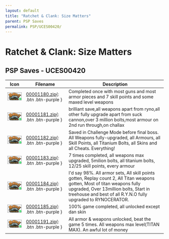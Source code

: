 ```yaml
---
layout: default
title: "Ratchet & Clank: Size Matters"
parent: PSP Saves
permalink: PSP/UCES00420/
---
```

# Ratchet & Clank: Size Matters

## PSP Saves - UCES00420

| Icon | Filename | Description |
|------|----------|-------------|
| ![Ratchet & Clank: Size Matters](ICON0.PNG) | [00001180.zip](00001180.zip){: .btn .btn-purple } | Completed once with most guns and most armor pieces and 7 skill points and some maxed level weapons |
| ![Ratchet & Clank: Size Matters](ICON0.PNG) | [00001181.zip](00001181.zip){: .btn .btn-purple } | brilliant save,all weapons apart from ryno,all other fully upgrade apart from suck cannon,over 3 million bolts,most armour on 2nd run through,on challax |
| ![Ratchet & Clank: Size Matters](ICON0.PNG) | [00001182.zip](00001182.zip){: .btn .btn-purple } | Saved in Challenge Mode before final boss. All Weapons fully-upgraded, all Armours, all Skill Points, all Titanium Bolts, all Skins and all Cheats. Everything! |
| ![Ratchet & Clank: Size Matters](ICON0.PNG) | [00001183.zip](00001183.zip){: .btn .btn-purple } | 7 times completed, all weapons max upgraded, 5milion bolts, all titanium bolts, 12/25 skill points, every armour |
| ![Ratchet & Clank: Size Matters](ICON0.PNG) | [00001184.zip](00001184.zip){: .btn .btn-purple } | I'd say 98%. All armor sets, All skill points gotten, Replay count 2, All Titan weapons gotten, Most of titan weapons fully upgraded, Over 13million bolts, Start in treehouse and best of all R.Y.N.O fully upgraded to RYNOCERATOR. |
| ![Ratchet & Clank: Size Matters](ICON0.PNG) | [00001185.zip](00001185.zip){: .btn .btn-purple } | 100% game completed, all unlocked except dan skin |
| ![Ratchet & Clank: Size Matters](ICON0.PNG) | [00001191.zip](00001191.zip){: .btn .btn-purple } | All armor & weapons unlocked, beat the game 5 times. All weapons max level(TITAN MAX). An awful lot of money |
